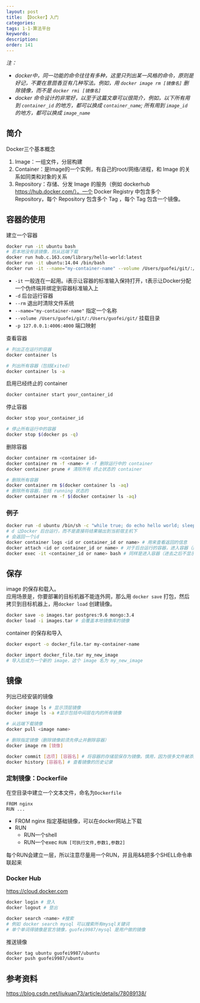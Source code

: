 ```yaml
---
layout: post
title: 【Docker】入门
categories:
tags: 1-1-算法平台
keywords:
description:
order: 141
---
```


*注：*
- *docker中，同一功能的命令往往有多种，这里只列出某一风格的命令，原则是好记，不要在意茴香豆有几种写法。例如，用 `docker image rm [镜像名]` 删除镜像，而不是 `docker rmi [镜像名]`*
- *docker 命令设计的非常好，以至于这篇文章可以很简介，例如，以下所有用到 `container_id` 的地方，都可以换成 `container_name`; 所有用到 `image_id` 的地方，都可以换成 `image_name`*


## 简介
Docker三个基本概念  
1. Image：一组文件，分层构建
2. Container：是Image的一个实例，有自己的root/网络/进程，和 Image 的关系如同类和对象的关系
3. Repository：存储、分发 Image 的服务（例如 dockerhub https://hub.docker.com/）。一个 Docker Registry  中包含多个 Repository，每个 Repository 包含多个 Tag ，每个 Tag 包含一个镜像。  


## 容器的使用

建立一个容器
```bash
docker run -it ubuntu bash
# 若本地没有该镜像，则从远端下载
docker run hub.c.163.com/library/hello-world:latest
docker run -it ubuntu:14.04 /bin/bash
docker run -it --name="my-container-name" --volume /Users/guofei/git/:/Users/guofei/git/ ubuntu bash
```

- `-it` 一般连在一起用。i表示让容器的标准输入保持打开，t表示让Docker分配一个伪终端并绑定到容器标准输入上
- `-d` 后台运行容器
- `--rm` 退出时清除文件系统
- `--name="my-container-name"` 指定一个名称
- `--volume /Users/guofei/git/:/Users/guofei/git/` 挂载目录
- `-p 127.0.0.1:4006:4000` 端口映射



查看容器
```bash
# 列出正在运行的容器
docker container ls

# 列出所有容器（包括Exited）
docker container ls -a
```

启用已经终止的 container
```bash
docker container start your_container_id
```

停止容器
```bash
docker stop your_container_id

# 停止所有运行中的容器
docker stop $(docker ps -q)
```

删除容器
```bash
docker container rm <container id>
docker container rm -f <name> # -f 删除运行中的 container
docker container prune # 清除所有 终止状态的 container

# 删除所有容器
docker container rm $(docker container ls -aq)
# 删除所有容器，包括 running 状态的
docker container rm -f $(docker container ls -aq)
```

### 例子

```bash
docker run -d ubuntu /bin/sh -c "while true; do echo hello world; sleep 1; done"
# d 让Docker 后台运行，而不是直接将结果输出到当前宿主机下
# 会返回一个id
docker container logs <id or container_id or name> # 用来查看返回的信息
docker attach <id or container_id or name> # 对于后台运行的容器，进入容器（进去之后还在print）
docker exec -it <container_id or name> bash # 同样是进入容器（进去之后不显示print的内容，但后台还是一直在print）
```


## 保存

image 的保存和载入。  
应用场景是，你要部署的目标机器不能连外网，那么用 `docker save` 打包，然后拷贝到目标机器上，用`docker load` 创建镜像。
```bash
docker save -o images.tar postgres:9.6 mongo:3.4
docker load -i images.tar # 会覆盖本地镜像库的镜像
```

container 的保存和导入
```bash
docker export -o docker_file.tar my-container-name

docker import docker_file.tar my_new_image
# 导入后成为一个新的 image，这个 image 名为 my_new_image
```

## 镜像
列出已经安装的镜像
```bash
docker image ls # 显示顶层镜像
docker image ls -a #显示包括中间层在内的所有镜像
```

```bash
# 从远端下载镜像
docker pull <image name>

# 删除指定镜像（删除镜像前须先停止并删除容器）
docker image rm [镜像]
```

```bash
docker commit [选项] [容器名] # 将容器的存储层保存为镜像。慎用，因为很多文件被添加进来，导致镜像极为臃肿
docker history [容器名] # 查看镜像的历史记录
```

### 定制镜像：Dockerfile
在空目录中建立一个文本文件，命名为`Dockerfile`
```
FROM nginx
RUN ...
```
- FROM nginx 指定基础镜像，可以在docker网站上下载
- RUN
    - RUN一个shell
    - RUN一个exec `RUN [可执行文件,参数1,参数2]`


每个RUN会建立一层，所以注意尽量用一个RUN，并且用&&把多个SHELL命令串联起来

### Docker Hub
https://cloud.docker.com

```bash
docker login # 登入
docker logout # 登出

docker search <name> #搜索
# 例如 docker search mysql 可以搜索所有mysql关键词
# 单个单词得镜像是官方镜像，guofei9987/mysql 是用户做的镜像
```

推送镜像
```bash
docker tag ubuntu guofei9987/ubuntu
docker push guofei9987/ubuntu
```

## 参考资料
https://blog.csdn.net/liukuan73/article/details/78089138/
